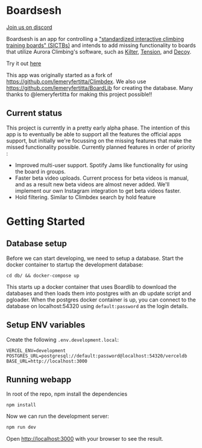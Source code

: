 # Boardsesh

[Join us on discord](https://discord.gg/YXA8GsXfQK)

Boardsesh is an app for controlling a ["standardized interactive climbing training boards" (SICTBs)](https://gearjunkie.com/climbing/kilter-moon-grasshopper-more-interactive-climbing-training-boards-explained) and intends to add missing functionality to boards that utilize Aurora Climbing's software, such as [Kilter](https://settercloset.com/pages/the-kilter-board),
[Tension](https://tensionclimbing.com/product/tension-board-sets/), and [Decoy](https://decoy-holds.com/pages/decoy-board).

Try it out [here](https://www.boardsesh.com/)

This app was originally started as a fork of https://github.com/lemeryfertitta/Climbdex.
We also use https://github.com/lemeryfertitta/BoardLib for creating the database.
Many thanks to @lemeryfertitta for making this project possible!!

## Current status

This project is currently in a pretty early alpha phase.
The intention of this app is to eventually be able to support all the features the official apps
support, but initially we're focussing on the missing features that make the missed functionality possible.
Currently planned features in order of priority :

- Improved multi-user support. Spotify Jams like functionality for using the board in groups.
- Faster beta video uploads. Current process for beta videos is manual, and as a result new beta videos are almost never added. We'll implement our own Instagram integration to get beta videos faster.
- Hold filtering. Similar to Climbdex search by hold feature

# Getting Started

## Database setup

Before we can start developing, we need to setup a database. Start the docker container to startup the development database:

```
cd db/ && docker-compose up
```

This starts up a docker container that uses Boardlib to download the databases and then loads them into postgres with an db update script and pgloader. When the postgres docker container is up,
you can connect to the database on localhost:54320 using `default:password` as the login details.

## Setup ENV variables

Create the following `.env.development.local`:

```
VERCEL_ENV=development
POSTGRES_URL=postgresql://default:password@localhost:54320/verceldb
BASE_URL=http://localhost:3000
```

## Running webapp

In root of the repo, npm install the dependencies

```
npm install
```

Now we can run the development server:

```bash
npm run dev
```

Open [http://localhost:3000](http://localhost:3000) with your browser to see the result.
